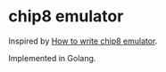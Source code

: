 # chip8 emulator

Inspired by [How to write chip8 emulator](http://www.multigesture.net/articles/how-to-write-an-emulator-chip-8-interpreter/).

Implemented in Golang.
